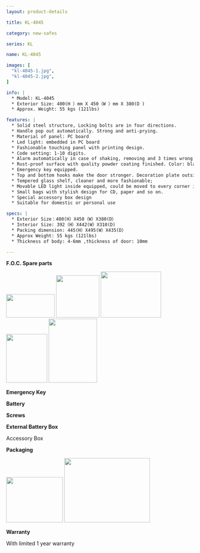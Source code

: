 ```yaml
---
layout: product-details

title: KL-4045

category: new-safes

series: KL

name: KL-4045

images: [
  "kl-4045-1.jpg",
  "kl-4045-2.jpg",
]

info: |
  * Model: KL-4045
  * Exterior Size: 400(H ）mm X 450（W ）mm X 380(D )
  * Approx. Weight: 55 kgs (121lbs)

features: |
  * Solid steel structure, Locking bolts are in four directions.
  * Handle pop out automatically. Strong and anti-prying.
  * Material of panel: PC board
  * Led light: embedded in PC board
  * Fashionable touching panel with printing design.
  * Code setting: 1-10 digits.
  * Alarm automatically in case of shaking, removing and 3 times wrong code. (Volume will reach 100DB, optional).
  * Rust-proof surface with quality powder coating finished. Color: black body, red panel.
  * Emergency key equipped.
  * Top and bottom hooks make the door stronger. Decoration plate outside the door.
  * Tempered glass shelf, cleaner and more fashionable;
  * Movable LED light inside equipped, could be moved to every corner inside the safe.
  * Small bags with stylish design for CD, paper and so on.
  * Special accessory box design
  * Suitable for domestic or personal use

specs: |
  * Exterior Size：400(H）X450（W）X380(D）
  * Interior Size: 392（H）X442(W）X310(D)
  * Packing dimension: 445(H）X495(W）X435(D）
  * Approx Weight: 55 kgs (121lbs)
  * Thickness of body: 4-6mm ,thickness of door: 10mm

---
```


**F.O.C. Spare parts**

<img alt="" src="{IMAGE_CDN}/kl-4045-3.jpg" style="width: 130px; height: 63px;" />

<img alt="" src="{IMAGE_CDN}/kl-4045-4.jpg" style="width: 116px; height: 114px;" />

<img alt="" src="{IMAGE_CDN}/kl-4045-5.jpg" style="width: 162px; height: 124px;" />

<img alt="" src="{IMAGE_CDN}/kl-4045-6.jpg" style="width: 110px; height: 131px;" />

<img alt="" src="{IMAGE_CDN}/kl-4045-7.jpg" style="width: 130px; height: 172px;" />

**Emergency Key**

**Battery**

**Screws**

**External Battery Box**

Accessory Box

**Packaging**

<img height="144" src="{IMAGE_CDN}/kl-4045-8.jpg" style="width: 152px; height: 122px" width="183" />

<img alt="" src="{IMAGE_CDN}/kl-4045-9.jpg" style="width: 230px; height: 173px;" />

**Warranty**

With limited 1 year warranty
